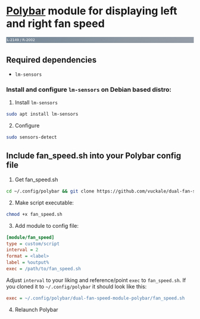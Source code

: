 # [Polybar](https://github.com/polybar/polybar) module for displaying left and right fan speed
<p align="center">
  <img src="https://github.com/vuckale/dual-fan-speed-module-polybar/blob/master/screenshot1.png?raw=true" />
</p>


## Required dependencies

* `lm-sensors`

### Install and configure `lm-sensors` on Debian based distro:

1. Install `lm-sensors`
```bash
sudo apt install lm-sensors
```
2. Configure
```bash
sudo sensors-detect
```

## Include fan_speed.sh into your Polybar config file

1. Get fan_speed.sh
```bash
cd ~/.config/polybar && git clone https://github.com/vuckale/dual-fan-speed-module-polybar.git
```
2. Make script executable:

```bash
chmod +x fan_speed.sh
```
3. Add module to config file:

```ini
[module/fan_speed]
type = custom/script
interval = 2
format = <label>
label = %output%
exec = /path/to/fan_speed.sh
```
Adjust `interval` to your liking and reference/point `exec` to `fan_speed.sh`. If you cloned it to `~/.config/polybar` it should look like this:

```ini
exec = ~/.config/polybar/dual-fan-speed-module-polybar/fan_speed.sh
```

4. Relaunch Polybar 
